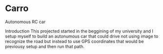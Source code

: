 # Carro
Autonomous RC car

Introduction
This projected started in the beggining of my university and I setup myself to build an autonumous car that could drive not using image to recognize the road but instead to use GPS coordinates that would be previousy setup and then run that path.

